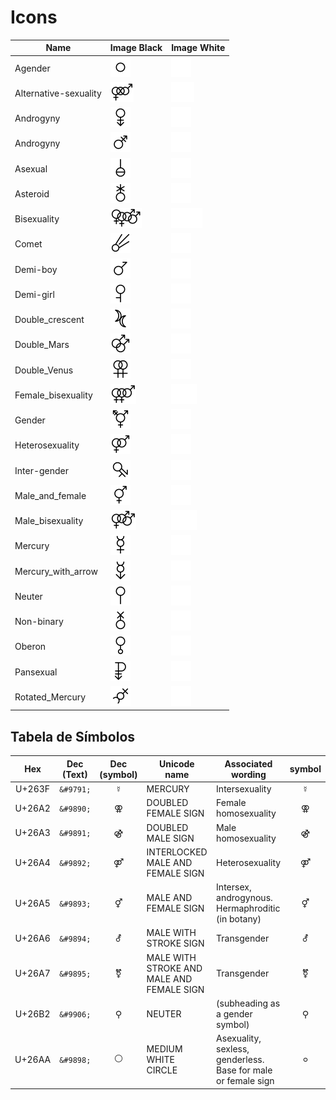# Icons

| Name                  | Image Black                                                     | Image White                                                     |
| --------------------- | --------------------------------------------------------------- | --------------------------------------------------------------- |
| Agender               | ![X](./Icons/black/Agender_symbol.svg)                          | ![X](./Icons/white/Agender_symbol.svg)                          |
| Alternative-sexuality | ![X](./Icons/black/Alternative-sexuality_symbol.svg)            | ![X](./Icons/white/Alternative-sexuality_symbol.svg)            |
| Androgyny             | ![X](./Icons/black/Androgyny_symbol_(down_arrow).svg)           | ![X](./Icons/white/Androgyny_symbol_(down_arrow).svg)           |
| Androgyny             | ![X](./Icons/black/Androgyny_symbol_(fixed_width).svg)          | ![X](./Icons/white/Androgyny_symbol_(fixed_width).svg)          |
| Asexual               | ![X](./Icons/black/Asexual_symbol_(fixed_width).svg)            | ![X](./Icons/white/Asexual_symbol_(fixed_width).svg)            |
| Asteroid              | ![X](./Icons/black/Asteroid_symbol_(fixed_width).svg)           | ![X](./Icons/white/Asteroid_symbol_(fixed_width).svg)           |
| Bisexuality           | ![X](./Icons/black/Bisexuality_symbol.svg)                      | ![X](./Icons/white/Bisexuality_symbol.svg)                      |
| Comet                 | ![X](./Icons/black/Comet_symbol_(fixed_width).svg)              | ![X](./Icons/white/Comet_symbol_(fixed_width).svg)              |
| Demi-boy              | ![X](./Icons/black/Demi-boy_symbol.svg)                         | ![X](./Icons/white/Demi-boy_symbol.svg)                         |
| Demi-girl             | ![X](./Icons/black/Demi-girl_symbol.svg)                        | ![X](./Icons/white/Demi-girl_symbol.svg)                        |
| Double_crescent       | ![X](./Icons/black/Double_crescent_symbol.svg)                  | ![X](./Icons/white/Double_crescent_symbol.svg)                  |
| Double_Mars           | ![X](./Icons/black/Double_Mars_symbol.svg)                      | ![X](./Icons/white/Double_Mars_symbol.svg)                      |
| Double_Venus          | ![X](./Icons/black/Double_Venus_symbol.svg)                     | ![X](./Icons/white/Double_Venus_symbol.svg)                     |
| Female_bisexuality    | ![X](./Icons/black/Female_bisexuality_symbol.svg)               | ![X](./Icons/white/Female_bisexuality_symbol.svg)               |
| Gender                | ![X](./Icons/black/Gender_sign.svg)                             | ![X](./Icons/white/Gender_sign.svg)                             |
| Heterosexuality       | ![X](./Icons/black/Heterosexuality_symbol.svg)                  | ![X](./Icons/white/Heterosexuality_symbol.svg)                  |
| Inter-gender          | ![X](./Icons/black/Inter-gender_symbol.svg)                     | ![X](./Icons/white/Inter-gender_symbol.svg)                     |
| Male_and_female       | ![X](./Icons/black/Male_and_female_sign.svg)                    | ![X](./Icons/white/Male_and_female_sign.svg)                    |
| Male_bisexuality      | ![X](./Icons/black/Male_bisexuality_symbol.svg)                 | ![X](./Icons/white/Male_bisexuality_symbol.svg)                 |
| Mercury               | ![X](./Icons/black/Mercury_symbol_(fixed_width).svg)            | ![X](./Icons/white/Mercury_symbol_(fixed_width).svg)            |
| Mercury_with_arrow    | ![X](./Icons/black/Mercury_with_arrow_symbol_(fixed_width).svg) | ![X](./Icons/white/Mercury_with_arrow_symbol_(fixed_width).svg) |
| Neuter                | ![X](./Icons/black/Neuter_symbol.svg)                           | ![X](./Icons/white/Neuter_symbol.svg)                           |
| Non-binary            | ![X](./Icons/black/Non-binary_symbol_(fixed_width).svg)         | ![X](./Icons/white/Non-binary_symbol_(fixed_width).svg)         |
| Oberon                | ![X](./Icons/black/Oberon_symbol_(fixed_width).svg)             | ![X](./Icons/white/Oberon_symbol_(fixed_width).svg)             |
| Pansexual             | ![X](./Icons/black/Pansexual_symbol_(fixed_width).svg)          | ![X](./Icons/white/Pansexual_symbol_(fixed_width).svg)          |
| Rotated_Mercury       | ![X](./Icons/black/Rotated_Mercury_(fixed_width).svg)           | ![X](./Icons/white/Rotated_Mercury_(fixed_width).svg)           |

## Tabela de Símbolos

|  Hex   | Dec (Text) | Dec (symbol) | Unicode name                              | Associated wording                                            | symbol |
| :----: | :--------: | :----------: | ----------------------------------------- | ------------------------------------------------------------- | :----: |
| U+263F | `&#9791;`  |   &#9791;    | MERCURY                                   | Intersexuality                                                |   ☿    |
| U+26A2 | `&#9890;`  |   &#9890;    | DOUBLED FEMALE SIGN                       | Female homosexuality                                          |   ⚢    |
| U+26A3 | `&#9891;`  |   &#9891;    | DOUBLED MALE SIGN                         | Male homosexuality                                            |   ⚣    |
| U+26A4 | `&#9892;`  |   &#9892;    | INTERLOCKED MALE AND FEMALE SIGN          | Heterosexuality                                               |   ⚤    |
| U+26A5 | `&#9893;`  |   &#9893;    | MALE AND FEMALE SIGN                      | Intersex, androgynous. Hermaphroditic (in botany)             |   ⚥    |
| U+26A6 | `&#9894;`  |   &#9894;    | MALE WITH STROKE SIGN                     | Transgender                                                   |   ⚦    |
| U+26A7 | `&#9895;`  |   &#9895;    | MALE WITH STROKE AND MALE AND FEMALE SIGN | Transgender                                                   |   ⚧    |
| U+26B2 | `&#9906;`  |   &#9906;    | NEUTER                                    | (subheading as a gender symbol)                               |   ⚲    |
| U+26AA | `&#9898;`  |   &#9898;    | MEDIUM WHITE CIRCLE                       | Asexuality, sexless, genderless. Base for male or female sign |   ⚪︎    |
